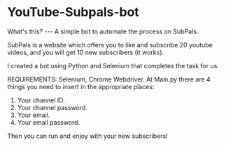 # YouTube-Subpals-bot
What's this? --- A simple bot to automate the process on SubPals.

SubPals is a website which offers you to like and subscribe 20 youtube videos, and you will get 10 new subscribers (it works).

I created a bot using Python and Selenium that completes the task for us.



REQUIREMENTS: Selenium, Chrome Webdriver.
At Main.py there are 4 things you need to insert in the appropriate places:
1) Your channel ID.
2) Your channel password.
3) Your email.
4) Your email password.

Then you can run and enjoy with your new subscribers!
